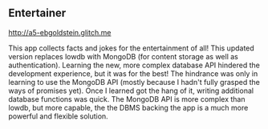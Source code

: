 ## Entertainer 

http://a5-ebgoldstein.glitch.me

This app collects facts and jokes for the entertainment of all! This updated version replaces lowdb with MongoDB (for content storage as well as authentication).
Learning the new, more complex database API hindered the development experience, but it was for the best! The hindrance was 
only in learning to use the MongoDB API (mostly because I hadn't fully grasped the ways of promises yet). Once I learned got the hang of it,
writing additional database functions was quick. The MongoDB API is more complex than lowdb, but more capable, the the DBMS backing the app 
is a much more powerful and flexible solution.
